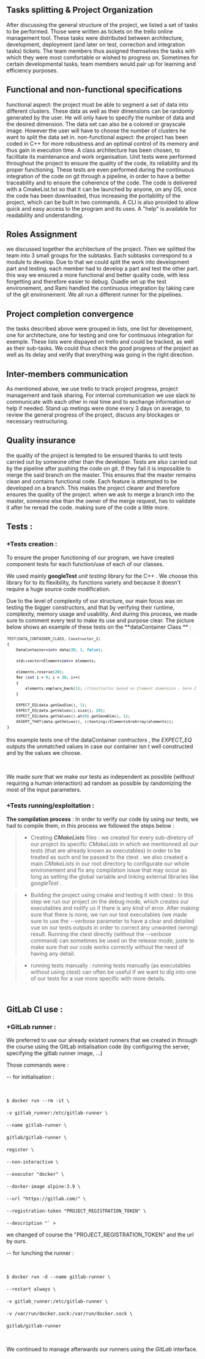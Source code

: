 ## Tasks splitting & Project Organization
After discussing the general structure of the project, we listed a set of tasks to be performed. Those were written as tickets on the trello online management tool. These tasks were distributed between architecture, development, deployment (and later on test, correction and integration tasks) tickets. The team members thus assigned themselves the tasks with which they were most comfortable or wished to progress on. Sometimes for certain developmental tasks, team members would pair up for learning and efficiency purposes.


## Functional and non-functional specifications
functional aspect:
    the project must be able to segment a set of data into different clusters. These data as well as their dimensions can be randomly generated by the user. 
    He will only have to specify the number of data and the desired dimension. 
    The data set can also be a colored or grayscale image. 
    However the user will have to choose the number of clusters he want to split the data set in.
non-functional aspect:
    the project has been coded in C++ for more robustness and an optimal control of its memory and thus gain in execution time. A class architecture has been chosen, to facilitate its maintenance and work organisation. Unit tests were performed throughout the project to ensure the quality of the code, its reliability and its proper functioning. These tests are even performed during the continuous integration of the code on git through a pipeline, in order to have a better traceability and to ensure the coherence of the code.
    The code is delivered with a CmakeList.txt so that it can be launched by anyone, on any OS, once the code has been downloaded, thus increasing the portability of the project, which can be built in two commands. 
    A CLI is also provided to allow quick and easy access to the program and its uses. A "help" is available for readability and understanding. 

## Roles Assignment
we discussed together the architecture of the project. Then we splitted the team into 3 small groups for the subtasks. Each subtasks correspond to a module to develop. Due to that we could split the work into development part and testing. each member had to develop a part and test the other part. this way we ensured a more functional and better quality code, with less forgetting and therefore easier to debug. 
Ouadie set up the test environement, and Rami handled the continuous integration by taking care of the git environement. We all run a different runner for the pipelines.

## Project completion convergence

the tasks described above were grouped in lists, one list for development, one for architecture, one for testing and one for continuous integration for exemple.
These lists were dispayed on trello and could be tracked, as well as their sub-tasks. We could thus check the good progress of the project as well as its delay and verify that everything was going in the right direction.

## Inter-members communication

As mentioned above, we use trello to track project progress, project management and task sharing. For internal communication we use slack to communicate with each other in real time and to exchange information or help if needed. Stand up metings were done every 3 days on average, to review the general progress of the project, discuss any blockages or necessary restructuring.

## Quality insurance

the quality of the project is tempted to be ensured thanks to unit tests carried out by someone other than the developer. Tests are also carried out by the pipeline after pushing the code on git. If they fail it is impossible to merge the said branch on the master. This ensures that the master remains clean and contains functional code. Each feature is attempted to be developed on a branch. This makes the project clearer and therefore ensures the quality of the project. when we ask to merge a branch into the master, someone else than the owner of the merge request, has to validate it after he reread the code.
making sure of the code a little more. 

## Tests :

### +Tests creation : 

To ensure the proper functioning of our program, we have created component tests for each function/use of each of our classes. 

We used mainly **googleTest** _unit testing_ library for the C++ . We choose this library for to its flexibility, its functions variety and because it doesn't require a huge source code modification. 

Due to the level of complexity of our structure, our main focus was on testing the bigger constructors, and that by verifying their runtime, complexity, memory usage and usability. And during this process, we made sure to comment every test to make its use and purpose clear. The picture below shows an example of these tests on the **dataContainer Class ** :


<img src="./softeng.d/test.PNG">

this example tests one of the dataContainer _contructors_ , the _EXPECT_EQ_ outputs the unmatched values in case our container isn t well constructed and by the values we choose. 

​

We made sure that we make our tests as independent as possible (without requiring a human interaction) ad random as possible by randomizing the most of the input parameters.

### +Tests running/exploitation :

 **The compilation process** : In order to verify our code by using our tests, we had to compile them, in this process we followed the steps below :

> - Creating **_CMakeLists_** files : we created for every sub-diretory of our project its specific  _CMakeLists_ in which we mentionned all our tests (that are already known as executables) in order to be treated as such and be passed to the ctest . we also created a main _CMakeLists_ in our root directory to  configurate our whole environement and fix any compilation issue that may occur as long as setting the global variable and linking external libraries like _googleTest_ .

> - Building the project using cmake and testing it with ctest : In this step we run our project on the debug mode, which creates our executables and notify us if there is any kind of error. After making sure that there is none, we run our test executables (we made sure to use the _--verbose_ parameter to have a clear and detailed vue on our tests outputs in order to correct any unwanted (wrong) result. Running the ctest directly (without the --verbose command) can sometimes be used on the release mode, juste to make sure that our code works correctly without the need of having any detail.

>  - running tests manually : running tests manually (as executables without using ctest) can often be useful if we want to dig into one of our tests for a vue more specific with more details.

​

## GitLab CI use :

### +GitLab runner :

We preferred to use our already existant runners that we created in through the course using the GitLab initialisation code (by configuring the server, specifying the gitlab runner image, ...)

Those commands were : 

-- for initialisation :


​

    $ docker run --rm -it \

    -v gitlab_runner:/etc/gitlab-runner \

    --name gitlab-runner \

    gitlab/gitlab-runner \

    register \

    --non-interactive \

    --executor "docker" \

    --docker-image alpine:3.9 \

    --url "https://gitlab.com/" \

    --registration-token "PROJECT_REGISTRATION_TOKEN" \

    --description "` >

we changed of course the "PROJECT_REGISTRATION_TOKEN" and the url  by ours.

--  for lunching the runner :

​

    $ docker run -d --name gitlab-runner \

    --restart always \

    -v gitlab_runner:/etc/gitlab-runner \

    -v /var/run/docker.sock:/var/run/docker.sock \

    gitlab/gitlab-runner

​

We continued to manage afterwards our runners using the _GitLab_ interface. 
